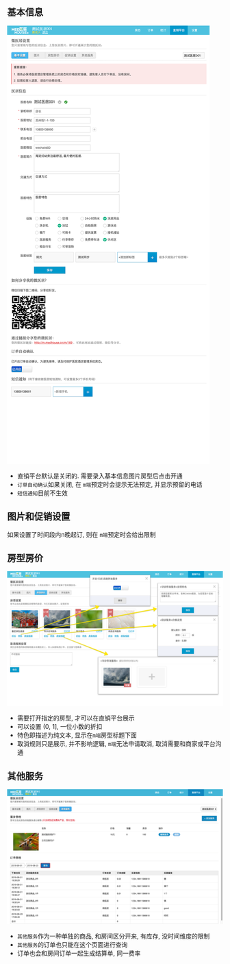 ## 基本信息

![](assets/platformBase.png)

- 直销平台默认是关闭的. 需要录入基本信息图片房型后点击开通
- `订单自动确认`如果关闭, 在 `m端`预定时会提示无法预定, 并显示预留的电话
- `短信通知`目前不生效

## 图片和促销设置

如果设置了时间段内n晚起订, 则在 `m端`预定时会给出限制

## 房型房价

![](assets/platformRoom.png)

- 需要打开指定的房型, 才可以在直销平台展示
- 可以设置 (0, 1], 一位小数的折扣
- 特色即描述为纯文本, 显示在`m端`房型标题下面
- 取消规则只是展示, 并不影响逻辑, `m端`无法申请取消, 取消需要和商家或平台沟通

## 其他服务

![](assets/platformService.png)

- `其他服务`作为一种单独的商品, 和房间区分开来, 有库存, 没时间维度的限制
- `其他服务`的订单也只能在这个页面进行查询
- 订单也会和房间订单一起生成结算单, 同一费率